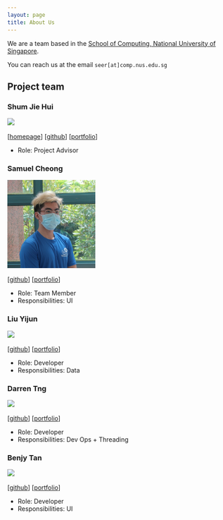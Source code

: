 ```yaml
---
layout: page
title: About Us
---
```


We are a team based in the [School of Computing, National University of Singapore](http://www.comp.nus.edu.sg).

You can reach us at the email `seer[at]comp.nus.edu.sg`

## Project team

### Shum Jie Hui

<img src="images/johndoe.png" width="200px">

[[homepage]()]
[[github](https://github.com/ShummyOwnzYou)]
[[portfolio](team/jiehui.md)]

* Role: Project Advisor

### Samuel Cheong

<img src="images/samuelcheongws.jpg" width="200px">

[[github](https://github.com/samuelcheongws/)]
[[portfolio](team/samuelcheonws.md)]

* Role: Team Member
* Responsibilities: UI

### Liu Yijun

<img src="images/johndoe.png" width="200px">

[[github](http://github.com/L1uY1jun)] [[portfolio](team/johndoe.md)]

* Role: Developer
* Responsibilities: Data

### Darren Tng

<img src="images/johndoe.png" width="200px">

[[github](https://github.com/DarrenCsAcc)]
[[portfolio](team/johndoe.md)]

* Role: Developer
* Responsibilities: Dev Ops + Threading


### Benjy Tan

<img src="images/johndoe.png" width="200px">

[[github](https://github.com/benjytan45678)]
[[portfolio](team/johndoe.md)]

* Role: Developer
* Responsibilities: UI
